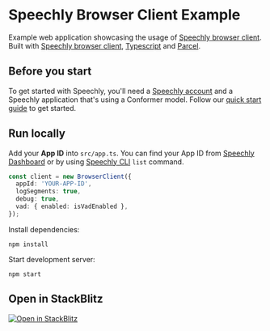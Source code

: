 # Speechly Browser Client Example

Example web application showcasing the usage of [Speechly browser client](https://github.com/speechly/speechly/tree/main/libraries/browser-client). Built with [Speechly browser client](https://github.com/speechly/speechly/tree/main/libraries/browser-client), [Typescript](https://www.typescriptlang.org) and [Parcel](https://parceljs.org/).

## Before you start

To get started with Speechly, you'll need a [Speechly account](https://api.speechly.com/dashboard/) and a Speechly application that's using a Conformer model. Follow our [quick start guide](https://docs.speechly.com/basics/getting-started) to get started.

## Run locally

Add your **App ID** into `src/app.ts`. You can find your App ID from [Speechly Dashboard](https://api.speechly.com/dashboard/) or by using [Speechly CLI](https://docs.speechly.com/features/cli) `list` command.

```ts
const client = new BrowserClient({
  appId: 'YOUR-APP-ID',
  logSegments: true,
  debug: true,
  vad: { enabled: isVadEnabled },
});
```

Install dependencies: 

```
npm install
```

Start development server:

```
npm start
```

## Open in StackBlitz

[![Open in StackBlitz](https://developer.stackblitz.com/img/open_in_stackblitz.svg)](https://stackblitz.com/github/speechly/speechly/tree/main/examples/browser-client-example)
